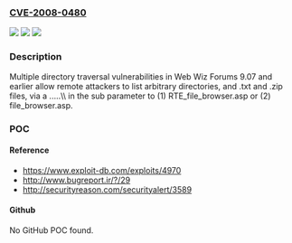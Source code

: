 ### [CVE-2008-0480](https://cve.mitre.org/cgi-bin/cvename.cgi?name=CVE-2008-0480)
![](https://img.shields.io/static/v1?label=Product&message=n%2Fa&color=blue)
![](https://img.shields.io/static/v1?label=Version&message=n%2Fa&color=blue)
![](https://img.shields.io/static/v1?label=Vulnerability&message=n%2Fa&color=brighgreen)

### Description

Multiple directory traversal vulnerabilities in Web Wiz Forums 9.07 and earlier allow remote attackers to list arbitrary directories, and .txt and .zip files, via a .....\\\ in the sub parameter to (1) RTE_file_browser.asp or (2) file_browser.asp.

### POC

#### Reference
- https://www.exploit-db.com/exploits/4970
- http://www.bugreport.ir/?/29
- http://securityreason.com/securityalert/3589

#### Github
No GitHub POC found.

